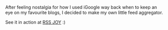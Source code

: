 After feeling nostalgia for how I used iGoogle way back when to keep an eye on my favourite blogs, I decided to make my own little feed aggregator.

See it in action at [RSS JOY](https://rs.sjoy.lol) :)
